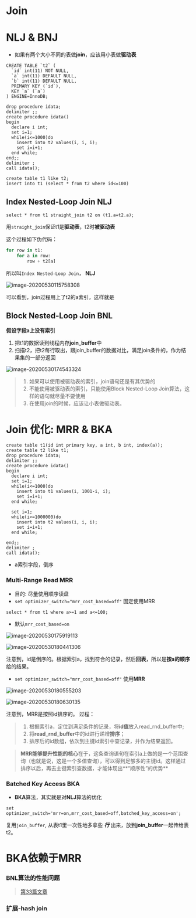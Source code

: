# Join

# NLJ & BNJ

- 如果有两个大小不同的表做**join**，应该用小表做**驱动表**

```mysql
CREATE TABLE `t2` (
  `id` int(11) NOT NULL,
  `a` int(11) DEFAULT NULL,
  `b` int(11) DEFAULT NULL,
  PRIMARY KEY (`id`),
  KEY `a` (`a`)
) ENGINE=InnoDB;

drop procedure idata;
delimiter ;;
create procedure idata()
begin
  declare i int;
  set i=1;
  while(i<=1000)do
    insert into t2 values(i, i, i);
    set i=i+1;
  end while;
end;;
delimiter ;
call idata();

create table t1 like t2;
insert into t1 (select * from t2 where id<=100)
```

## Index Nested-Loop Join	NLJ

```mysql
select * from t1 straight_join t2 on (t1.a=t2.a);
```

用`straight_join`保证t1是**驱动表**，t2时**被驱动表**

这个过程如下伪代码：

```py
for row in t1:
	for a in row:
		row + t2[a]
```

所以叫`Index Nested-Loop Join`， **NLJ**

![image-20200530115758308](https://i.loli.net/2020/05/30/vrs7zpxOyoV9bEI.png)

可以看到，join过程用上了t2的a索引，这样就是



## Block Nested-Loop Join    BNL

**假设字段a上没有索引**

1. 把t1的数据读到线程内存**join_buffer**中
2. 扫描t2，把t2每行取出，跟join_buffer的数据对比，满足join条件的，作为结果集的一部分返回

![image-20200530174543324](https://i.loli.net/2020/05/30/iqkfYnHlUd74WVS.png)

> 1. 如果可以使用被驱动表的索引，join语句还是有其优势的
> 2. 不能使用被驱动表的索引，只能使用Block Nested-Loop Join算法，这样的语句就尽量不要使用
> 3. 在使用join的时候，应该让小表做驱动表。





# Join 优化:  MRR & BKA

```mysql
create table t1(id int primary key, a int, b int, index(a));
create table t2 like t1;
drop procedure idata;
delimiter ;;
create procedure idata()
begin
  declare i int;
  set i=1;
  while(i<=1000)do
    insert into t1 values(i, 1001-i, i);
    set i=i+1;
  end while;
  
  set i=1;
  while(i<=1000000)do
    insert into t2 values(i, i, i);
    set i=i+1;
  end while;

end;;
delimiter ;
call idata();
```

- a索引字段，倒序

### Multi-Range Read	MRR

- 目的: 尽量使用顺序读盘
- `set optimizer_switch="mrr_cost_based=off"`  固定使用MRR

```mysql
select * from t1 where a>=1 and a<=100;
```

- 默认`mrr_cost_based=on`

![image-20200530175919113](https://i.loli.net/2020/05/30/139Irf2lROTD85d.png)

![image-20200530180441306](https://i.loli.net/2020/05/30/PFTjD6BQ9H1m8pR.png)

注意到，id是倒序的。根据索引a，找到符合的记录，然后**回表**，所以是**按a的顺序**给的结果。

- `set optimizer_switch="mrr_cost_based=off"` 使用**MRR**

![image-20200530180555203](https://i.loli.net/2020/05/30/hMUOGXoFpJ3Vjx4.png)

![image-20200530180630135](https://i.loli.net/2020/05/30/R6xTdpJo2gya7I5.png)

注意到，MRR是按照id排序的。 过程：

> 1. 根据索引a，定位到满足条件的记录，将**id值**放入read_rnd_buffer中;
> 2. 将**read_rnd_buffer**中的id进行递增**排序**；
> 3. 排序后的id数组，依次到主键id索引中查记录，并作为结果返回。

> **MRR能够提升性能的核心**在于，这条查询语句在索引a上做的是一个范围查询（也就是说，这是一个多值查询），可以得到足够多的主键id。这样通过排序以后，再去主键索引查数据，才能体现出**“顺序性”的优势**



### Batched Key Access    BKA

- **BKA**算法，其实就是对**NLJ**算法的优化

`set optimizer_switch='mrr=on,mrr_cost_based=off,batched_key_access=on';`

复用`join_buffer`, 从表t1里一次性地多拿些 ***行*** 出来，放到**join_buffer**一起传给表t2。 

# BKA依赖于MRR



### BNL算法的性能问题

> [第33篇文章](https://time.geekbang.org/column/article/79407)



### 扩展-hash join

